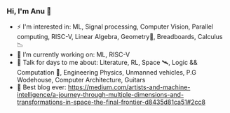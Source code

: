 ### Hi, I'm Anu 🙂

- ⚡ I'm interested in: ML, Signal processing, Computer Vision, Parallel computing, RISC-V, Linear Algebra, Geometry🍩, Breadboards, Calculus📉 
- 🌱 I’m currently working on: ML, RISC-V
- 💬 Talk for days to me about: Literature, RL, Space 🛰, Logic && Computation 🧮, Engineering Physics, Unmanned vehicles, P.G Wodehouse, Computer Architecture, Guitars
- 📃 Best blog ever: https://medium.com/artists-and-machine-intelligence/a-journey-through-multiple-dimensions-and-transformations-in-space-the-final-frontier-d8435d81ca51#2cc8
